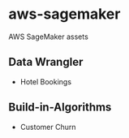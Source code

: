 # aws-sagemaker
AWS SageMaker assets

## Data Wrangler
- Hotel Bookings
## Build-in-Algorithms
- Customer Churn
